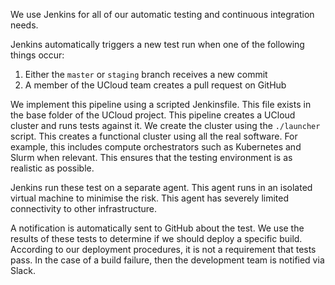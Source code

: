 We use Jenkins for all of our automatic testing and continuous integration needs.

Jenkins automatically triggers a new test run when one of the following things occur:

1. Either the `master` or `staging` branch receives a new commit
2. A member of the UCloud team creates a pull request on GitHub

We implement this pipeline using a scripted Jenkinsfile. This file exists in the base folder of the UCloud project. This pipeline creates a UCloud cluster and runs tests against it. We create the cluster using the `./launcher` script. This creates a functional cluster using all the real software. For example, this includes compute orchestrators such as Kubernetes and Slurm when relevant. This ensures that the testing environment is as realistic as possible.

Jenkins run these test on a separate agent. This agent runs in an isolated virtual machine to minimise the risk. This agent has severely limited connectivity to other infrastructure.

A notification is automatically sent to GitHub about the test. We use the results of these tests to determine if we should deploy a specific build. According to our deployment procedures, it is not a requirement that tests pass. In the case of a build failure, then the development team is notified via Slack.

